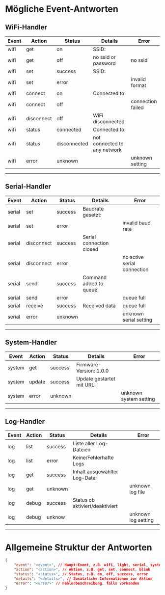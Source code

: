 # Mögliche Event-Antworten

## WiFi-Handler

| **Event** | **Action** | **Status**   | **Details**                  | **Error**         |
| --------- | ---------- | ------------ | ---------------------------- | ----------------- |
| wifi      | get        | on           | SSID: <SSID>                 |                   |
| wifi      | get        | off          | no ssid or password          | no ssid           |
| wifi      | set        | success      | SSID: <SSID>                 |                   |
| wifi      | set        | error        |                              | invalid format    |
| wifi      | connect    | on           | Connected to: <SSID>         |                   |
| wifi      | connect    | off          |                              | connection failed |
| wifi      | disconnect | off          | WiFi disconnected            |                   |
| wifi      | status     | connected    | Connected to: <SSID>         |                   |
| wifi      | status     | disconnected | not connected to any network |                   |
| wifi      | error      | unknown      |                              | unknown setting   |

---

## Serial-Handler

| **Event** | **Action** | **Status** | **Details**                       | **Error**                   |
| --------- | ---------- | ---------- | --------------------------------- | --------------------------- |
| serial    | set        | success    | Baudrate gesetzt: <Baudrate>      |                             |
| serial    | set        | error      |                                   | invalid baud rate           |
| serial    | disconnect | success    | Serial connection closed          |                             |
| serial    | disconnect | error      |                                   | no active serial connection |
| serial    | send       | success    | Command added to queue: <Command> |                             |
| serial    | send       | error      |                                   | queue full                  |
| serial    | receive    | success    | Received data                     | queue full                  |
| serial    | error      | unknown    |                                   | unknown serial setting      |

---

## System-Handler

| **Event** | **Action** | **Status** | **Details**                     | **Error**              |
| --------- | ---------- | ---------- | ------------------------------- | ---------------------- |
| system    | get        | success    | Firmware-Version: 1.0.0         |                        |
| system    | update     | success    | Update gestartet mit URL: <URL> |                        |
| system    | error      | unknown    |                                 | unknown system setting |

---

## Log-Handler

| **Event** | **Action** | **Status** | **Details**                     | **Error**           |
| --------- | ---------- | ---------- | ------------------------------- | ------------------- |
| log       | list       | success    | Liste aller Log-Dateien         |                     |
| log       | list       | error      | Keine/Fehlerhafte Logs          |                     |
| log       | get        | success    | Inhalt ausgewählter Log-Datei   |                     |
| log       | get        | unknown    |                                 | unknown log file    |
| log       | debug      | success    | Status ob aktiviert/deaktiviert |                     |
| log       | debug      | unknow     |                                 | unknown log setting |

---

# Allgemeine Struktur der Antworten

```json
{
	"event": "<event>", // Haupt-Event, z.B. wifi, light, serial, system
	"action": "<action>", // Aktion, z.B. get, set, connect, blink
	"status": "<status>", // Status, z.B. on, off, success, error
	"details": "<details>", // Zusätzliche Informationen zur Aktion
	"error": "<error>" // Fehlerbeschreibung, falls vorhanden
}
```
